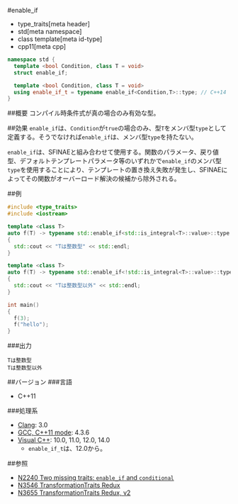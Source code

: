 #enable_if
* type_traits[meta header]
* std[meta namespace]
* class template[meta id-type]
* cpp11[meta cpp]

```cpp
namespace std {
  template <bool Condition, class T = void>
  struct enable_if;

  template <bool Condition, class T = void>
  using enable_if_t = typename enable_if<Condition,T>::type; // C++14
}
```

##概要
コンパイル時条件式が真の場合のみ有効な型。


##効果
`enable_if`は、`Condition`が`true`の場合のみ、型`T`をメンバ型`type`として定義する。そうでなければ`enable_if`は、メンバ型`type`を持たない。


`enable_if`は、SFINAEと組み合わせて使用する。関数のパラメータ、戻り値型、デフォルトテンプレートパラメータ等のいずれかで`enable_if`のメンバ型`type`を使用することにより、テンプレートの置き換え失敗が発生し、SFINAEによってその関数がオーバーロード解決の候補から除外される。


##例
```cpp
#include <type_traits>
#include <iostream>

template <class T>
auto f(T) -> typename std::enable_if<std::is_integral<T>::value>::type
{
  std::cout << "Tは整数型" << std::endl;
}

template <class T>
auto f(T) -> typename std::enable_if<!std::is_integral<T>::value>::type
{
  std::cout << "Tは整数型以外" << std::endl;
}

int main()
{
  f(3);
  f("hello");
}
```

###出力
```
Tは整数型
Tは整数型以外
```

##バージョン
###言語
- C++11

###処理系
- [Clang](/implementation.md#clang): 3.0
- [GCC, C++11 mode](/implementation.md#gcc): 4.3.6
- [Visual C++](/implementation.md#visual_cpp): 10.0, 11.0, 12.0, 14.0
	- `enable_if_t`は、12.0から。


##参照
- [N2240 Two missing traits: `enable_if` and `conditional`](http://www.open-std.org/jtc1/sc22/wg21/docs/papers/2007/n2240.html)
- [N3546 TransformationTraits Redux](http://www.open-std.org/jtc1/sc22/wg21/docs/papers/2013/n3546.pdf)
- [N3655 TransformationTraits Redux, v2](http://www.open-std.org/jtc1/sc22/wg21/docs/papers/2013/n3655.pdf)

